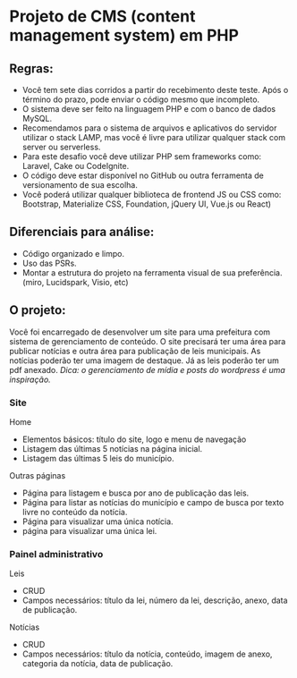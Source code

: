 # Projeto de CMS (content management system) em PHP

## Regras:
- Você tem sete dias corridos a partir do recebimento deste teste. Após o término do prazo, pode enviar o código mesmo que incompleto.
- O sistema deve ser feito na linguagem PHP e com o banco de dados MySQL. 
- Recomendamos para o sistema de arquivos e aplicativos do servidor utilizar o stack LAMP, mas você é livre para utilizar qualquer stack com server ou serverless.
- Para este desafio você deve utilizar PHP sem frameworks como: Laravel, Cake ou CodeIgnite.
- O código deve estar disponível no GitHub ou outra ferramenta de versionamento de sua escolha.
- Você poderá utilizar qualquer biblioteca de frontend JS ou CSS como: Bootstrap, Materialize CSS, Foundation, jQuery UI, Vue.js ou React)

## Diferenciais para análise:
- Código organizado e limpo.
- Uso das PSRs.
- Montar a estrutura do projeto na ferramenta visual de sua preferência.(miro, Lucidspark, Visio, etc)


## O projeto:
Você foi encarregado de desenvolver um site para uma prefeitura com sistema de gerenciamento de conteúdo. O site precisará ter uma área para publicar notícias e outra área para publicação de leis municipais. As notícias poderão ter uma imagem de destaque. Já as leis poderão ter um pdf anexado.
*Dica: o gerenciamento de mídia e posts do wordpress é uma inspiração.*


### Site

Home
- Elementos básicos: título do site, logo e menu de navegação
- Listagem das últimas 5 notícias na página inicial.
- Listagem das últimas 5 leis do município.

Outras páginas
- Página para listagem e busca por ano de publicação das leis.
- Página para listar as notícias do município e campo de busca por texto livre no conteúdo da notícia.
- Página para visualizar uma única notícia.
- página para visualizar uma única lei.


### Painel administrativo

Leis
- CRUD
- Campos necessários: título da lei, número da lei, descrição, anexo, data de publicação.

Notícias
- CRUD
- Campos necessários: título da notícia, conteúdo, imagem de anexo, categoria da notícia, data de publicação.



